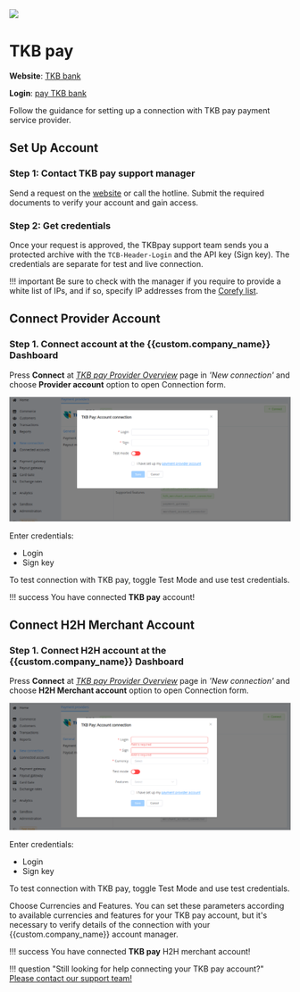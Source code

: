 <img src="https://static.openfintech.io/payment_providers/tkbpay/logo.svg?w=400" width="400px" >

# TKB pay

**Website**: [TKB bank](https://www.tkbbank.ru/)

**Login**: [pay TKB bank](https://pay.tkbbank.ru/)

Follow the guidance for setting up a connection with TKB pay payment service provider.

## Set Up Account

### Step 1: Contact TKB pay support manager

Send a request on the [website](https://www.tkbbank.ru/) or call the hotline. Submit the required documents to verify your account and gain access.

### Step 2: Get credentials

Once your request is approved, the TKBpay support team sends you a protected archive with the `TCB-Header-Login` and the API key (Sign key). The credentials are separate for test and live connection.

!!! important
    Be sure to check with the manager if you require to provide a white list of IPs, and if so, specify IP addresses from the [Corefy list](/integration/ips/).

## Connect Provider Account

### Step 1. Connect account at the {{custom.company_name}} Dashboard

Press **Connect** at [*TKB pay Provider Overview*]({{custom.dashboard_base_url}}connect-directory/payment-providers/tkbpay/general) page in *'New connection'* and choose **Provider account** option to open Connection form.

![Connect](images/provider-account.png)

Enter credentials:

* Login
* Sign key

To test connection with TKB pay, toggle Test Mode and use test credentials.

!!! success
    You have connected **TKB pay** account!

## Connect H2H Merchant Account

### Step 1. Connect H2H account at the {{custom.company_name}} Dashboard

Press **Connect** at [*TKB pay Provider Overview*]({{custom.dashboard_base_url}}connect-directory/payment-providers/tkbpay/general) page in *'New connection'* and choose **H2H Merchant account** option to open Connection form.

![Connect](images/h2h-merchant-account.png)

Enter credentials:

* Login
* Sign key

To test connection with TKB pay, toggle Test Mode and use test credentials.

Choose Currencies and Features. You can set these parameters according to available currencies and features for your TKB pay account, but it's necessary to verify details of the connection with your {{custom.company_name}} account manager.

!!! success
    You have connected **TKB pay** H2H merchant account!

!!! question "Still looking for help connecting your TKB pay account?"
    <!--email_off-->[Please contact our support team!](mailto:{{custom.support_email}})<!--/email_off-->
